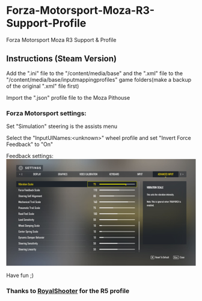 # Forza-Motorsport-Moza-R3-Support-Profile
Forza Motorsport Moza R3 Support &amp; Profile

## Instructions (Steam Version)

Add the ".ini" file to the "/content/media/base" and the ".xml" file to the "/content/media/base/inputmappingprofiles" game folders(make a backup of the original ".xml" file first)

Import the ".json" profile file to the Moza Pithouse


### Forza Motorsport settings:

Set "Simulation" steering is the assists menu

Select the "InputUINames:\<unknown\>" wheel profile and set "Invert Force Feedback" to "On"

Feedback settings: 
![alt text](https://raw.githubusercontent.com/rjgc/Forza-Motorsport-Moza-R3-Support-Profile/refs/heads/main/forza_settings.jpg)

Have fun ;)

### Thanks to [RoyalShooter](https://github.com/RoyalShooter) for the R5 profile
